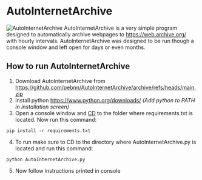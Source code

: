 # AutoInternetArchive
![AutoInternetArchive](https://i.imgur.com/TyRM6Lu.png)
AutoInternetArchive is a very simple program designed to automatically archive webpages to https://web.archive.org/ with hourly intervals. AutoInternetArchive was designed to be run though a console window and left open for days or even months.

## How to run AutoInternetArchive
1. Download AutoInternetArchive from https://github.com/pebnn/AutoInternetArchive/archive/refs/heads/main.zip
2. install python https://www.python.org/downloads/  *(Add python to PATH in installation screen)*
3. Open a console window and [CD](https://www.lifewire.com/change-directories-in-command-prompt-5185508) to the folder where requirements.txt is located. Now run this command: 
```
pip install -r requirements.txt
```
4. To run make sure to CD to the directory where AutoInternetArchive.py is located and run this command:
```
python AutoInternetArchive.py
```
5. Now follow instructions printed in console
